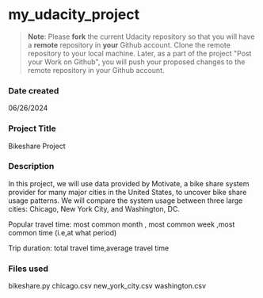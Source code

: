 # my_udacity_project
>**Note**: Please **fork** the current Udacity repository so that you will have a **remote** repository in **your** Github account. Clone the remote repository to your local machine. Later, as a part of the project "Post your Work on Github", you will push your proposed changes to the remote repository in your Github account.

### Date created
06/26/2024

### Project Title
Bikeshare Project

### Description
In this project, we will use data provided by Motivate, a bike share system provider for many major cities in the United States, to uncover bike share usage patterns. We will compare the system usage between three large cities: Chicago, New York City, and Washington, DC.

Popular travel time: most common month , most common week ,most common time (i.e,at what period)

Trip duration: total travel time,average travel time

### Files used
bikeshare.py
chicago.csv
new_york_city.csv
washington.csv


